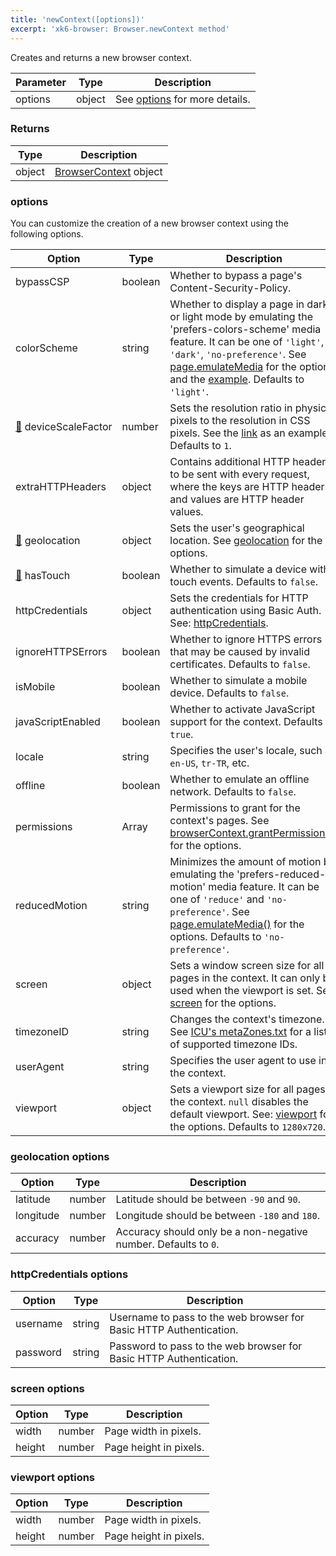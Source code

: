 ```yaml
---
title: 'newContext([options])'
excerpt: 'xk6-browser: Browser.newContext method'
---
```


Creates and returns a new browser context.

| Parameter | Type   | Description                               |
| --------- | ------ | ----------------------------------------- |
| options   | object | See [options](#options) for more details. |

### Returns

| Type   | Description                                                          |
| ------ | -------------------------------------------------------------------- |
| object | [BrowserContext](/javascript-api/xk6-browser/browsercontext/) object |

### options

You can customize the creation of a new browser context using the following options.

<!-- vale off -->

| Option                                                              | Type    | Description                                                                                                                                                                                                                                                                                                                                                                              |
| ------------------------------------------------------------------- | ------- | ---------------------------------------------------------------------------------------------------------------------------------------------------------------------------------------------------------------------------------------------------------------------------------------------------------------------------------------------------------------------------------------- |
| <nobr>bypassCSP</nobr>                                                           | boolean | Whether to bypass a page's Content-Security-Policy. |
| <nobr>colorScheme</nobr>                                                         | string  | Whether to display a page in dark or light mode by emulating the 'prefers-colors-scheme' media feature. It can be one of `'light'`, `'dark'`, `'no-preference'`. See [page.emulateMedia](/javascript-api/xk6-browser/page#page-emulatemedia-options) for the options and the [example](https://github.com/grafana/xk6-browser/blob/main/examples/colorscheme.js). Defaults to `'light'`. |
| <nobr><span title="Work in progress">[🚧](https://github.com/grafana/xk6-browser/issues/433)</span> deviceScaleFactor</nobr>          | number  | Sets the resolution ratio in physical pixels to the resolution in CSS pixels. See the [link](https://github.com/grafana/xk6-browser/blob/main/examples/device_emulation.js) as an example. Defaults to `1`. |
| <nobr>extraHTTPHeaders</nobr>                                                    | object  | Contains additional HTTP headers to be sent with every request, where the keys are HTTP headers and values are HTTP header values. |
| <nobr><span title="Work in progress">[🚧](https://github.com/grafana/xk6-browser/issues/435)</span> geolocation</nobr>                | object  | Sets the user's geographical location. See [geolocation](#geolocation-options) for the options. |
| <nobr><span title="Work in progress">[🚧](https://github.com/grafana/xk6-browser/issues/436)</span> hasTouch</nobr>                   | boolean | Whether to simulate a device with touch events. Defaults to `false`. |
| <nobr>httpCredentials</nobr>                                                     | object  | Sets the credentials for HTTP authentication using Basic Auth. See: [httpCredentials](#httpcredentials-options).                                                                                                                                                                                                                                                                                          |
| <nobr>ignoreHTTPSErrors</nobr>                                                   | boolean | Whether to ignore HTTPS errors that may be caused by invalid certificates. Defaults to `false`.                                                                                                                                                                                                                                                                                          |
| <nobr>isMobile</nobr>                                                            | boolean | Whether to simulate a mobile device. Defaults to `false`.                                                                                                                                                                                                                                                                                                                                |
| <nobr>javaScriptEnabled</nobr>                                                   | boolean | Whether to activate JavaScript support for the context. Defaults to `true`.                                                                                                                                                                                                                                                                                                              |
| <nobr>locale</nobr>                                                              | string  | Specifies the user's locale, such as `en-US`, `tr-TR`, etc.                                                                                                                                                                                                                                                                                                                              |
| <nobr>offline</nobr>                                                             | boolean | Whether to emulate an offline network. Defaults to `false`.                                                                                                                                                                                                                                                                                                                              |
| <nobr>permissions</nobr>                                                         | Array   | Permissions to grant for the context's pages. See [browserContext.grantPermissions()](/javascript-api/xk6-browser/browsercontext#browsercontext-grantpermissions-permissions-options) for the options.                                                                                                                                                                                   |
| <nobr>reducedMotion</nobr>                                                       | string  | Minimizes the amount of motion by emulating the 'prefers-reduced-motion' media feature. It can be one of `'reduce'` and `'no-preference'`. See [page.emulateMedia()](/javascript-api/xk6-browser/page#page-emulatemedia-options) for the options. Defaults to `'no-preference'`.                                                                                                         |
| <nobr>screen</nobr>                                                              | object  | Sets a window screen size for all pages in the context. It can only be used when the viewport is set. See: [screen](#screen-options) for the options.                                                                                                                                                                                                                                    |
| <nobr>timezoneID</nobr>                                                          | string  | Changes the context's timezone. See [ICU's metaZones.txt](https://cs.chromium.org/chromium/src/third_party/icu/source/data/misc/metaZones.txt?rcl=faee8bc70570192d82d2978a71e2a615788597d1) for a list of supported timezone IDs.                                                                                                                                                        |
| <nobr>userAgent</nobr>                                                           | string  | Specifies the user agent to use in the context.                                                                                                                                                                                                                                                                                                                                          |
| <nobr>viewport</nobr>                                                            | object  | Sets a viewport size for all pages in the context. `null` disables the default viewport. See: [viewport](#viewport-options) for the options. Defaults to `1280x720`.                                                                                                                                                                                                                     |

<!-- vale on -->

### geolocation options

| Option    | Type   | Description                                           |
| --------- | ------ | ----------------------------------------------------- |
| latitude  | number | Latitude should be between `-90` and `90`.            |
| longitude | number | Longitude should be between `-180` and `180`.         |
| accuracy  | number | Accuracy should only be a non-negative number. Defaults to `0`. |

### httpCredentials options

| Option   | Type   | Description                                                        |
| -------- | ------ | ------------------------------------------------------------------ |
| username | string | Username to pass to the web browser for Basic HTTP Authentication. |
| password | string | Password to pass to the web browser for Basic HTTP Authentication. |

### screen options

| Option | Type   | Description            |
| ------ | ------ | ---------------------- |
| width  | number | Page width in pixels.  |
| height | number | Page height in pixels. |

<!-- vale off -->

### viewport options

<!-- vale on -->

| Option | Type   | Description            |
| ------ | ------ | ---------------------- |
| width  | number | Page width in pixels.  |
| height | number | Page height in pixels. |

<!-- vale off -->